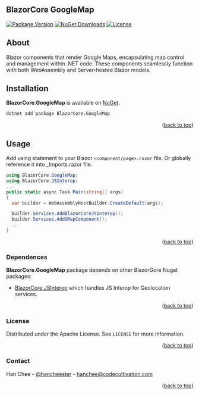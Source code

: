 <div id="top"></div>

## BlazorCore GoogleMap
[![Package Version](https://img.shields.io/nuget/v/BlazorCore.GoogleMap?label=Latest%20Version)](https://www.nuget.org/packages/BlazorCore.GoogleMap/)
[![NuGet Downloads](https://img.shields.io/nuget/dt/BlazorCore.GoogleMap?label=Downloads)](https://www.nuget.org/packages/BlazorCore.GoogleMap/)
[![License](https://img.shields.io/badge/License-MIT-green.svg)](https://github.com/hancheester/BlazorCore.GoogleMap/blob/master/LICENSE)

## About
Blazor components that render Google Maps, encapsulating map control and management within .NET code. These components seamlessly function with both WebAssembly and Server-hosted Blazor models.

## Installation
**BlazorCore.GoogleMap** is available on [NuGet](https://www.nuget.org/packages/BlazorCore.GoogleMap).
```sh
dotnet add package BlazorCore.GoogleMap
```

<p align="right">(<a href="#top">back to top</a>)</p>

## Usage
Add using statement to your Blazor `<component/page>.razor` file. Or globally reference it into _Imports.razor file.

```csharp
using BlazorCore.GoogleMap;
using BlazorCore.JSInterop;
...
public static async Task Main(string[] args)
{
  var builder = WebAssemblyHostBuilder.CreateDefault(args);

  builder.Services.AddBlazorCoreJsInterop();
  builder.Services.AddGMapComponent();
  ...
}
```

<p align="right">(<a href="#top">back to top</a>)</p>

### Dependences
**BlazorCore.GoogleMap** package depends on other BlazorGore Nuget packages:
- [BlazorCore.JSInterop](https://www.nuget.org/packages/BlazorCore.JSInterop)
which handles JS Interop for Geolocation services.

<p align="right">(<a href="#top">back to top</a>)</p>

### License
Distributed under the Apache License. See `LICENSE` for more information.

<p align="right">(<a href="#top">back to top</a>)</p>

### Contact
Han Chee - [@hancheester](https://x.com/hancheester) - hanchee@codecultivation.com

<p align="right">(<a href="#top">back to top</a>)</p>

